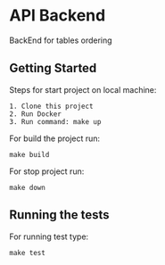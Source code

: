 # API Backend
BackEnd for tables ordering

## Getting Started

Steps for start project on local machine:
```
1. Clone this project
2. Run Docker
3. Run command: make up
```

For build the project run:

```
make build
```

For stop project run:
```
make down
```

## Running the tests

For running test type:
```
make test
```



